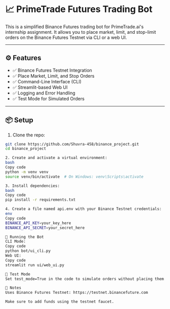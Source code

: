 # 📈 PrimeTrade Futures Trading Bot

This is a simplified Binance Futures trading bot for PrimeTrade.ai's internship assignment. It allows you to place market, limit, and stop-limit orders on the Binance Futures Testnet via CLI or a web UI.

---

## ⚙️ Features
- ✅ Binance Futures Testnet Integration
- ✅ Place Market, Limit, and Stop Orders
- ✅ Command-Line Interface (CLI)
- ✅ Streamlit-based Web UI
- ✅ Logging and Error Handling
- ✅ Test Mode for Simulated Orders

---

## 📦 Setup

1. Clone the repo:
```bash
git clone https://github.com/Shuvra-458/binance_project.git
cd binance_project

2. Create and activate a virtual environment:
bash
Copy code
python -m venv venv
source venv/bin/activate  # On Windows: venv\Scripts\activate

3. Install dependencies:
bash
Copy code
pip install -r requirements.txt

4. Create a file named api.env with your Binance Testnet credentials:
env
Copy code
BINANCE_API_KEY=your_key_here
BINANCE_API_SECRET=your_secret_here

🚀 Running the Bot
CLI Mode:
Copy code
python bot/ui_cli.py
Web UI:
Copy code
streamlit run ui/web_ui.py

🧪 Test Mode
Set test_mode=True in the code to simulate orders without placing them on Binance.

🔐 Notes
Uses Binance Futures Testnet: https://testnet.binancefuture.com

Make sure to add funds using the testnet faucet.




